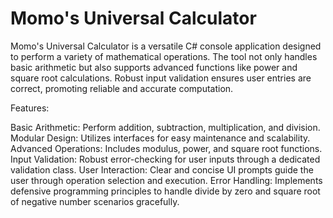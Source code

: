 # Momo's Universal Calculator

Momo's Universal Calculator is a versatile C# console application designed to perform a variety of mathematical operations. The tool not only handles basic arithmetic but also supports advanced functions like power and square root calculations. Robust input validation ensures user entries are correct, promoting reliable and accurate computation.

Features:

Basic Arithmetic: Perform addition, subtraction, multiplication, and division.
Modular Design: Utilizes interfaces for easy maintenance and scalability.
Advanced Operations: Includes modulus, power, and square root functions.
Input Validation: Robust error-checking for user inputs through a dedicated validation class.
User Interaction: Clear and concise UI prompts guide the user through operation selection and execution.
Error Handling: Implements defensive programming principles to handle divide by zero and square root of negative number scenarios gracefully.
